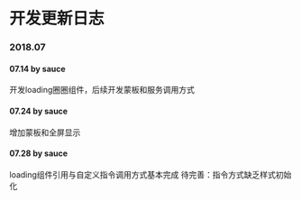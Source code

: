 # 开发更新日志
### 2018.07

#### 07.14 by sauce
开发loading圈圈组件，后续开发蒙板和服务调用方式

#### 07.24 by sauce
增加蒙板和全屏显示

#### 07.28 by sauce
loading组件引用与自定义指令调用方式基本完成
待完善：指令方式缺乏样式初始化